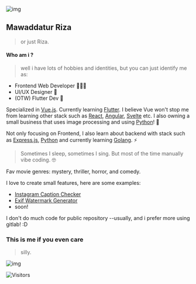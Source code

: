 ![img](https://rizahoemae.notion.site/image/https%3A%2F%2Fs3-us-west-2.amazonaws.com%2Fsecure.notion-static.com%2Fa78311d0-9cf9-456d-8e6a-19192a10f9fb%2FFrame_1.png?table=block&id=dcbaccff-a796-4465-aa8c-30d02590a221&spaceId=5dd02779-fbf7-468c-ae2a-5011eb417e6e&width=250&userId=&cache=v2)


## Mawaddatur Riza
> or just Riza.

#### Who am i ? 
> well i have lots of hobbies and identities, but you can just identify me as: 

- Frontend Web Developer 👩🏼‍💻
- UI/UX Designer 🎨
- (OTW) Flutter Dev 🚀

Specialized in [Vue.js](https://vuejs.org/). Currently learning [Flutter](https://flutter.dev).
I believe Vue won't stop me from learning other stack such as [React](https://react.dev), [Angular](https://angular.dev), [Svelte](https://svelte.dev) etc.
I also owning a small business that uses image processing and using [Python](https://www.python.org)! 🐍

Not only focusing on Frontend, I also learn about backend with stack such as [Express.js](https://expressjs.com), [Python](https://www.python.org) and currently learning [Golang](https://go.dev). ⚡️ 

> Sometimes I sleep, sometimes I sing. But most of the time manually vibe coding. 🤓

Fav movie genres: mystery, thriller, horror, and comedy.

I love to create small features, here are some examples:
- [Instagram Caption Checker](https://github.com/rizahoemae/instagram-caption-checker)
- [Exif Watermark Generator](https://github.com/rizahoemae/exif-watermark-generator)
- soon!

I don't do much code for public repository --usually, and i prefer more using gitlab! :D

### This is me if you even care
> silly.

![img](https://media3.giphy.com/media/v1.Y2lkPTc5MGI3NjExams0d3J3bTA1d3ZjMDlra2J1MDM3dTl0NXlhcHJ4MXVyNnVtenJ6cCZlcD12MV9pbnRlcm5hbF9naWZfYnlfaWQmY3Q9Zw/95t6crjjp7Y6sCiZeS/giphy.gif)

![Visitors](https://api.visitorbadge.io/api/visitors?path=rizahoemae&label=visitors&labelColor=%23ffffff&countColor=%23ffd9d9)
